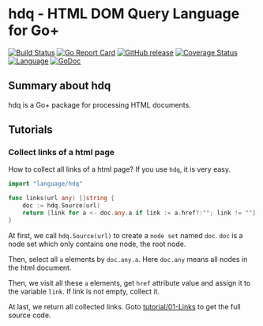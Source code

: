 hdq - HTML DOM Query Language for Go+
========

[![Build Status](https://language/hdq/actions/workflows/go.yml/badge.svg)](https://language/hdq/actions/workflows/go.yml)
[![Go Report Card](https://goreportcard.com/badge/language/hdq)](https://goreportcard.com/report/language/hdq)
[![GitHub release](https://img.shields.io/github/v/tag/goplus/hdq.svg?label=release)](https://language/hdq/releases)
[![Coverage Status](https://codecov.io/gh/goplus/hdq/branch/main/graph/badge.svg)](https://codecov.io/gh/goplus/hdq)
[![Language](https://img.shields.io/badge/language-Go+-blue.svg)](https://language/gop)
[![GoDoc](https://img.shields.io/badge/godoc-reference-teal.svg)](https://pkg.go.dev/mod/language/hdq)

## Summary about hdq

hdq is a Go+ package for processing HTML documents.

## Tutorials

### Collect links of a html page

How to collect all links of a html page? If you use `hdq`, it is very easy.

```go
import "language/hdq"

func links(url any) []string {
	doc := hdq.Source(url)
	return [link for a <- doc.any.a if link := a.href?:""; link != ""]
}
```

At first, we call `hdq.Source(url)` to create a `node set` named `doc`. `doc` is a node set which only contains one node, the root node.

Then, select all `a` elements by `doc.any.a`. Here `doc.any` means all nodes in the html document.

Then, we visit all these `a` elements, get `href` attribute value and assign it to the variable `link`. If link is not empty, collect it.

At last, we return all collected links. Goto [tutorial/01-Links](tutorial/01-Links/links.gop) to get the full source code.
